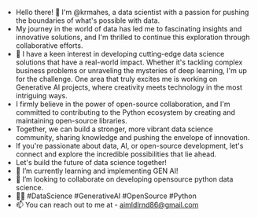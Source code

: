 - Hello there! 👋 I'm @krmahes, a data scientist with a passion for pushing the boundaries of what's possible with data. 
- My journey in the world of data has led me to fascinating insights and innovative solutions, and I'm thrilled to continue this exploration through collaborative efforts.
- 👀 I have a keen interest in developing cutting-edge data science solutions that have a real-world impact. Whether it's tackling complex business problems or unraveling the mysteries of deep learning, I'm up for the challenge. One area that truly excites me is working on Generative AI projects, where creativity meets technology in the most intriguing ways.
- I firmly believe in the power of open-source collaboration, and I'm committed to contributing to the Python ecosystem by creating and maintaining open-source libraries.
- Together, we can build a stronger, more vibrant data science community, sharing knowledge and pushing the envelope of innovation.
- If you're passionate about data, AI, or open-source development, let's connect and explore the incredible possibilities that lie ahead.
- Let's build the future of data science together!
- 🌱 I’m currently learning and implementing GEN AI!
- 💞️ I’m looking to collaborate on developing opensource python data science.
- 🚀🔬 #DataScience #GenerativeAI #OpenSource #Python
- 📫 You can reach out to me at - aimldlrnd86@gmail.com

<!---
krmahes/krmahes is a ✨ special ✨ repository because its `README.md` (this file) appears on your GitHub profile.
You can click the Preview link to take a look at your changes.
--->

